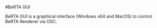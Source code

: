 #BeRTA GUI

BeRTA GUI is a graphical interface (Windows x64 and MacOS) to control BeRTA Renderer via OSC. 
